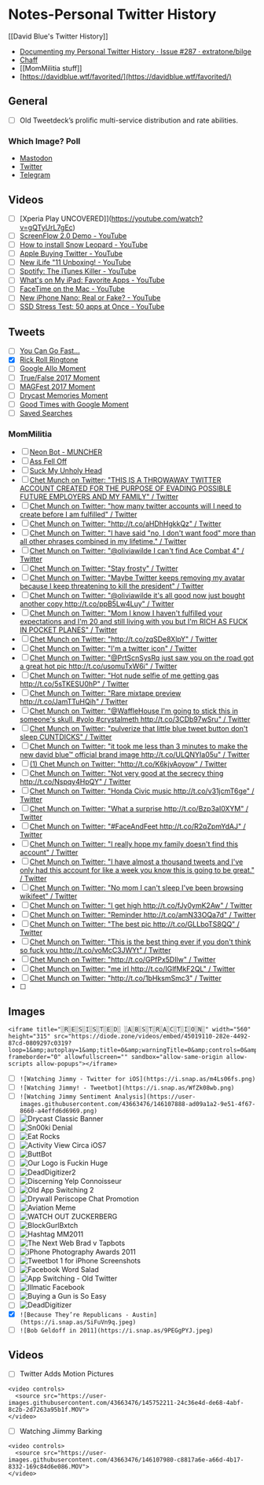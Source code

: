 # Notes-Personal Twitter History
[[David Blue's Twitter History]]
- [Documenting my Personal Twitter History · Issue #287 · extratone/bilge](https://github.com/extratone/bilge/issues/287)
- [Chaff](https://write.as/chaff/david-blues-twitter-history)
- [[MomMilitia stuff]]
- [https://davidblue.wtf/favorited/](https://davidblue.wtf/favorited/)

## General
- [ ] Old Tweetdeck’s prolific multi-service distribution and rate abilities.

### Which Image? Poll
- [Mastodon](https://mastodon.social/@DavidBlue/107447317464499158)
- [Twitter](https://twitter.com/NeoYokel/status/1470862461628784647)
- [Telegram](https://t.me/extratone/9042)

## Videos
- [ ] [Xperia Play UNCOVERED]](https://youtube.com/watch?v=gQTyUrL7gEc)
- [ ] [ScreenFlow 2.0 Demo - YouTube](https://www.youtube.com/watch?v=MXxx2u3sSjQ)
- [ ] [How to install Snow Leopard - YouTube](https://www.youtube.com/watch?v=vdXsY-aY1eo)
- [ ] [Apple Buying Twitter - YouTube](https://www.youtube.com/watch?v=WpsAyeVzn5w)
- [ ] [New iLife "11 Unboxing! - YouTube](https://www.youtube.com/watch?v=Ab4K39kpFqs)
- [ ] [Spotify: The iTunes Killer - YouTube](https://www.youtube.com/watch?v=EiQgG0U-piw)
- [ ] [What's on My iPad: Favorite Apps - YouTube](https://www.youtube.com/watch?v=phySgcvDjX4)
- [ ] [FaceTime on the Mac - YouTube](https://www.youtube.com/watch?v=sLBs8dLyYbo)
- [ ] [New iPhone Nano: Real or Fake? - YouTube](https://www.youtube.com/watch?v=olDDnffKYuw)
- [ ] [SSD Stress Test: 50 apps at Once - YouTube](https://www.youtube.com/watch?v=xgCrnXfi1y4)

## Tweets
- [ ] [You Can Go Fast…](https://twitter.com/neoyokel/status/666726242675101697)
- [x] [Rick Roll Ringtone](https://twitter.com/neoyokel/status/7775103604)
- [ ] [Google Allo Moment](https://twitter.com/i/events/785522167714766848)
- [ ] [True/False 2017 Moment](https://twitter.com/i/events/781963844532920320)
- [ ] [MAGFest 2017 Moment](https://twitter.com/i/events/840282289049391104)
- [ ] [Drycast Memories Moment](https://twitter.com/i/events/789792690292400128)
- [ ] [Good Times with Google Moment](https://twitter.com/i/events/997999016678866944)
- [ ] [Saved Searches](https://twitter.com/neoyokel/status/1374939906179497987)

### MomMilitia

- [ ] [Neon Bot - MUNCHER](https://twitter.com/NixieBot/status/706420541792657408)
- [ ] [Ass Fell Off](https://twitter.com/ChetMunch/status/521530899507073024r54)
- [ ] [Suck My Unholy Head](https://twitter.com/ChetMunch/status/702119731059240960)
- [ ] [Chet Munch on Twitter: "THIS IS A THROWAWAY TWITTER ACCOUNT CREATED FOR THE PURPOSE OF EVADING POSSIBLE FUTURE EMPLOYERS AND MY FAMILY" / Twitter](https://twitter.com/ChetMunch/status/361066625039998976)
- [ ] [Chet Munch on Twitter: "how many twitter accounts will I need to create before I am fulfilled" / Twitter](https://twitter.com/ChetMunch/status/361069670217940993)
- [ ] [Chet Munch on Twitter: "http://t.co/aHDhHgkkQz" / Twitter](https://twitter.com/ChetMunch/status/361232508920135680)
- [ ] [Chet Munch on Twitter: "I have said "no, I don't want food" more than all other phrases combined in my lifetime." / Twitter](https://twitter.com/ChetMunch/status/361608293577277440)
- [ ] [Chet Munch on Twitter: "@oliviawilde I can't find Ace Combat 4" / Twitter](https://twitter.com/ChetMunch/status/361431251774738432)
- [ ] [Chet Munch on Twitter: "Stay frosty" / Twitter](https://twitter.com/ChetMunch/status/361686876496723969)
- [ ] [Chet Munch on Twitter: "Maybe Twitter keeps removing my avatar because I keep threatening to kill the president" / Twitter](https://twitter.com/ChetMunch/status/361689223109165056)
- [ ] [Chet Munch on Twitter: "@oliviawilde it's all good now just bought another copy http://t.co/ppB5Lw4Luy" / Twitter](https://twitter.com/ChetMunch/status/361769513252950016)
- [ ] [Chet Munch on Twitter: "Mom I know I haven't fulfilled your expectations and I'm 20 and still living with you but I'm RICH AS FUCK IN POCKET PLANES" / Twitter](https://twitter.com/ChetMunch/status/361928781415460864)
- [ ] [Chet Munch on Twitter: "http://t.co/zqSDe8XlpY" / Twitter](https://twitter.com/ChetMunch/status/362160141715533824)
- [ ] [Chet Munch on Twitter: "I'm a twitter icon" / Twitter](https://twitter.com/ChetMunch/status/362336779338125313)
- [ ] [Chet Munch on Twitter: "@PrtScnSysRq just saw you on the road got a great hot pic http://t.co/usomuTxW6i" / Twitter](https://twitter.com/ChetMunch/status/362684574054109185)
- [ ] [Chet Munch on Twitter: "Hot nude selfie of me getting gas http://t.co/5sTKESU0hP" / Twitter](https://twitter.com/ChetMunch/status/362686014021595136)
- [ ] [Chet Munch on Twitter: "Rare mixtape preview http://t.co/JamTTuHQih" / Twitter](https://twitter.com/ChetMunch/status/362737699897085952)
- [ ] [Chet Munch on Twitter: "@WaffleHouse I'm going to stick this in someone's skull. #yolo #crystalmeth http://t.co/3CDb97wSru" / Twitter](https://twitter.com/ChetMunch/status/362806432803983360)
- [ ] [Chet Munch on Twitter: "pulverize that little blue tweet button don't sleep CUNTDICKS" / Twitter](https://twitter.com/ChetMunch/status/362879452667052033)
- [ ] [Chet Munch on Twitter: "it took me less than 3 minutes to make the new david blue™ official brand image http://t.co/ULQNYIa05u" / Twitter](https://twitter.com/ChetMunch/status/362964389101457408)
- [ ] [(1) Chet Munch on Twitter: "http://t.co/K6kjvAoyow" / Twitter](https://twitter.com/ChetMunch/status/363109672124813312)
- [ ] [Chet Munch on Twitter: "Not very good at the secrecy thing http://t.co/Nspqy4HpQY" / Twitter](https://twitter.com/ChetMunch/status/363447030036692993)
- [ ] [Chet Munch on Twitter: "Honda Civic music http://t.co/v31jcmT6ge" / Twitter](https://twitter.com/ChetMunch/status/363596476057792512)
- [ ] [Chet Munch on Twitter: "What a surprise http://t.co/Bzp3aI0XYM" / Twitter](https://twitter.com/ChetMunch/status/363631506180161537)
- [ ] [Chet Munch on Twitter: "#FaceAndFeet http://t.co/R2qZpmYdAJ" / Twitter](https://twitter.com/ChetMunch/status/363814136410431488)
- [ ] [Chet Munch on Twitter: "I really hope my family doesn't find this account" / Twitter](https://twitter.com/ChetMunch/status/363892204479057921)
- [ ] [Chet Munch on Twitter: "I have almost a thousand tweets and I've only had this account for like a week you know this is going to be great." / Twitter](https://twitter.com/ChetMunch/status/363917064479580160)
- [ ] [Chet Munch on Twitter: "No mom I can't sleep I've been browsing wikifeet" / Twitter](https://twitter.com/ChetMunch/status/364026619020587008)
- [ ] [Chet Munch on Twitter: "I get high http://t.co/fJy0ymK2Aw" / Twitter](https://twitter.com/ChetMunch/status/364188976254443520)
- [ ] [Chet Munch on Twitter: "Reminder http://t.co/amN33OQa7d" / Twitter](https://twitter.com/ChetMunch/status/364189642993565697)
- [ ] [Chet Munch on Twitter: "The best pic http://t.co/GLLboTS8QQ" / Twitter](https://twitter.com/ChetMunch/status/364448903396999168)
- [ ] [Chet Munch on Twitter: "This is the best thing ever if you don't think so fuck you http://t.co/voMcC3JWYt" / Twitter](https://twitter.com/ChetMunch/status/364779791087439872)
- [ ] [Chet Munch on Twitter: "http://t.co/GPfPx5DIlw" / Twitter](https://twitter.com/ChetMunch/status/364782447625383936)
- [ ] [Chet Munch on Twitter: "me irl http://t.co/IGlfMkF2QL" / Twitter](https://twitter.com/ChetMunch/status/364782919421681664)
- [ ] [Chet Munch on Twitter: "http://t.co/1bHksmSmc3" / Twitter](https://twitter.com/ChetMunch/status/364783488303513600)
- [ ] 

## Images

```
<iframe title="░R░E░S░I░S░T░E░D░ ░A░B░S░T░R░A░C░T░I░O░N░" width="560" height="315" src="https://diode.zone/videos/embed/45019110-282e-4492-87cd-0809297c0319?loop=1&amp;autoplay=1&amp;title=0&amp;warningTitle=0&amp;controls=0&amp;peertubeLink=0" frameborder="0" allowfullscreen="" sandbox="allow-same-origin allow-scripts allow-popups"></iframe>
```



- [ ] `![Watching Jimmy - Twitter for iOS](https://i.snap.as/m4Ls06fs.png)`
- [ ] `![Watching Jimmy! - Tweetbot](https://i.snap.as/WfZk08wb.png)`
- [ ] `![Watching Jimmy Sentiment Analysis](https://user-images.githubusercontent.com/43663476/146107888-ad09a1a2-9e51-4f67-8660-a4effd6d6969.png)`
- [ ] ![Drycast Classic Banner](https://i.snap.as/Vy46eZzP.png)
- [ ] ![Sn00ki Denial](https://i.snap.as/gYZ9piaG.png)
- [ ] ![Eat Rocks](https://i.snap.as/R2Yg7CcX.jpeg)
- [ ] ![Activity View Circa iOS7](https://i.snap.as/RZD3eKn3.png)
- [ ] ![ButtBot](https://i.snap.as/uDIsssMI.png)
- [ ] ![Our Logo is Fuckin Huge](https://i.snap.as/ccLFQrUy.jpeg)
- [ ] ![DeadDigitizer2](https://i.snap.as/GIC9TVzE.png)
- [ ] ![Discerning Yelp Connoisseur ](https://i.snap.as/K2E9UV7S.png)
- [ ] ![Old App Switching 2](https://i.snap.as/TV4k4bJB.png)
- [ ] ![Drywall Periscope Chat Promotion](https://i.snap.as/ORaFin1O.png)
- [ ] ![Aviation Meme](https://i.snap.as/gPrp17Bx.png)
- [ ] ![WATCH OUT ZUCKERBERG](https://i.snap.as/8H9ok3F2.png)
- [ ] ![BlockGurlBxtch](https://i.snap.as/ziKiAFLI.jpeg)
- [ ] ![Hashtag MM2011](https://i.snap.as/m8ZQobNw.png)
- [ ] ![The Next Web Brad v Tapbots](https://i.snap.as/1p1Te0W1.jpeg)
- [ ] ![iPhone Photography Awards 2011](https://i.snap.as/fsvI2SE7.jpeg)
- [ ] ![Tweetbot 1 for iPhone Screenshots](https://i.snap.as/xTiFR73e.jpeg)
- [ ] ![Facebook Word Salad](https://i.snap.as/tmpGfz5P.png)
- [ ] ![App Switching - Old Twitter](https://i.snap.as/gc58FHe1.png)
- [ ] ![Illmatic Facebook](https://i.snap.as/xPRB157k.jpeg)
- [ ] ![Buying a Gun is So Easy](https://i.snap.as/Ood9xT32.png)
- [ ] ![DeadDigitizer](https://i.snap.as/HIvLIU9A.png)
- [x] `![Because They’re Republicans - Austin](https://i.snap.as/SiFuVn9q.jpeg)`
- [ ] `![Bob Geldoff in 2011](https://i.snap.as/9PEGgPYJ.jpeg)`

## Videos
- [ ] Twitter Adds Motion Pictures
```
<video controls>
  <source src="https://user-images.githubusercontent.com/43663476/145752211-24c36e4d-de68-4abf-8c2b-2d7263a95b1f.MOV">
</video>
```
- [ ] Watching Jiimmy Barking
```
<video controls>
  <source src="https://user-images.githubusercontent.com/43663476/146107980-c8817a6e-a66d-4b17-8332-169c84d6e086.MOV">
</video>
```